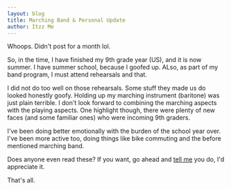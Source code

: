 ```yaml
---
layout: blog
title: Marching Band & Personal Update
author: Itzz Me
---
```


Whoops. Didn't post for a month lol.

So, in the time, I have finished my 9th grade year (US), and it is now summer. I have summer school, because I goofed up. ALso, as part of my band program, I must attend rehearsals and that.

I did not do too well on those rehearsals. Some stuff they made us do looked honestly goofy. Holding up my marching instrument (baritone) was just plain terrible. I don't look forward to combining the marching aspects with the playing aspects. One highlight though,  there were plenty of new faces (and some familiar ones) who were incoming 9th graders.

I've been doing better emotionally with the burden of the school year over. I've been more active too, doing things like bike commuting and the before mentioned marching band.

Does anyone even read these? If you want, go ahead and [tell me](https://itzzcode.github.io/about#contacts) you do, I'd appreciate it.

That's all.